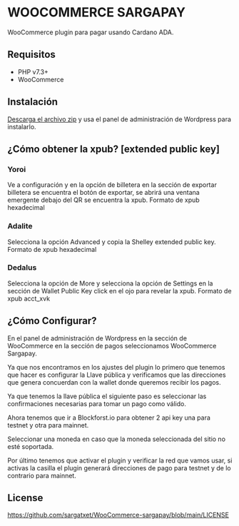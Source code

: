 # WOOCOMMERCE SARGAPAY
 
WooCommerce plugin para pagar usando Cardano ADA.

## Requisitos
 - PHP v7.3+
 - WooCommerce
## Instalación

[Descarga el archivo zip](https://github.com/sargatxet/WooCommerce-sargapay/blob/main/release/WooCommerce-sargapay.zip "WooCommerce-Sargapay Link de descarga") y usa el panel de administración de Wordpress para instalarlo.
 
## ¿Cómo obtener la xpub? [extended public key]
 
### Yoroi
 
Ve a configuración y en la opción de billetera en la sección de exportar billetera se encuentra el botón de exportar, se abrirá una ventana emergente debajo del QR se encuentra la xpub.
Formato de xpub hexadecimal
 
### Adalite
 
Selecciona la opción Advanced  y copia la Shelley extended public key.
Formato de xpub hexadecimal
 
### Dedalus
 
Selecciona la opción de More y selecciona la opción de Settings en la sección de Wallet Public Key click en el ojo para revelar la xpub.
Formato de xpub acct_xvk
 
 
## ¿Cómo Configurar?
 
En el panel de administración de Wordpress en la sección de WooCommerce en la sección de pagos seleccionamos WooCommerce Sargapay.
 
Ya que nos encontramos en los ajustes del plugin lo primero que tenemos que hacer es configurar la Llave pública y verificamos que las direcciones que genera concuerdan con la wallet donde queremos recibir los pagos.
 
Ya que tenemos la llave pública el siguiente paso es seleccionar las confirmaciones necesarias para tomar un pago como válido.
 
Ahora tenemos que ir a Blockforst.io para obtener 2 api key una para testnet y otra para mainnet.
 
Seleccionar una moneda en caso que la moneda seleccionada del sitio no esté soportada.
 
Por último tenemos que activar el plugin y verificar la red que vamos usar, si activas la casilla el plugin generará direcciones de pago para testnet y de lo contrario para mainnet.
 
 
## License

https://github.com/sargatxet/WooCommerce-sargapay/blob/main/LICENSE
